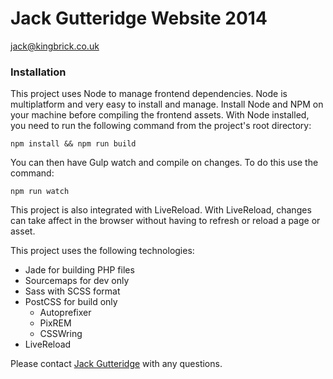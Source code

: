 # Jack Gutteridge Website 2014 #

jack@kingbrick.co.uk

### Installation ###

This project uses Node to manage frontend dependencies. Node is multiplatform and very easy to install and manage. Install Node and NPM on your machine before compiling the frontend assets. With Node installed, you need to run the following command from the project's root directory:

    npm install && npm run build


You can then have Gulp watch and compile on changes. To do this use the command:

	npm run watch

This project is also integrated with LiveReload. With LiveReload, changes can take affect in the browser without having to refresh or reload a page or asset.

This project uses the following technologies:

  * Jade for building PHP files
  * Sourcemaps for dev only
  * Sass with SCSS format
  * PostCSS for build only
      * Autoprefixer
      * PixREM
      * CSSWring
  * LiveReload

Please contact [Jack Gutteridge](jack@kingbrick.co.uk) with any questions.
